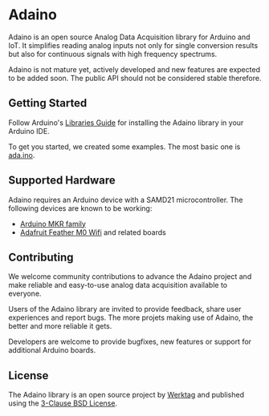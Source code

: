# Adaino

Adaino is an open source Analog Data Acquisition library for Arduino and IoT. It simplifies reading analog inputs not only for single conversion results but also for continuous signals with high frequency spectrums.

Adaino is not mature yet, actively developed and new features are expected to be added soon. The public API should not be considered stable therefore.

## Getting Started

Follow Arduino's [Libraries Guide](https://www.arduino.cc/en/Guide/Libraries) for installing the Adaino library in your Arduino IDE.

To get you started, we created some examples. The most basic one is [ada.ino](examples/ada/ada.ino).

## Supported Hardware

Adaino requires an Arduino device with a SAMD21 microcontroller. The following devices are known to be working:

* [Arduino MKR family](https://store.arduino.cc/arduino-genuino/arduino-genuino-mkr-family)
* [Adafruit Feather M0 Wifi](https://www.adafruit.com/product/3010) and related boards

## Contributing

We welcome community contributions to advance the Adaino project and make reliable and easy-to-use analog data acquisition available to everyone.

Users of the Adaino library are invited to provide feedback, share user experiences and report bugs. The more projets making use of Adaino, the better and more reliable it gets.

Developers are welcome to provide bugfixes, new features or support for additional Arduino boards.

## License

The Adaino library is an open source project by [Werktag](https://www.werktag.io) and published using the [3-Clause BSD License](LICENSE).